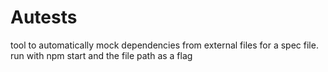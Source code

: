 # Autests

tool to automatically mock dependencies from external files for a spec file.
run with npm start and the file path as a flag
